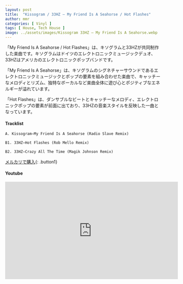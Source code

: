 ```yaml
---
layout: post
title:  "Kissogram / 33HZ – My Friend Is A Seahorse / Hot Flashes"
author: mmr
categories: [ Vinyl ]
tags: [ House, Tech House ]
image: ../assets/images/Kissogram 33HZ – My Friend Is A Seahorse.webp
---
```


「My Friend Is A Seahorse / Hot Flashes」は、キソグラムと33HZが共同制作した楽曲です。キソグラムはドイツのエレクトロニックミュージックデュオ、33HZはアメリカのエレクトロニックポップバンドです。

「My Friend Is A Seahorse」は、キソグラムのシグネチャーサウンドであるエレクトロニックミュージックとポップの要素を組み合わせた楽曲で、キャッチーなメロディとリズム、独特なボーカルなど楽曲全体に遊び心とポジティブなエネルギーが溢れています。

「Hot Flashes」は、ダンサブルなビートとキャッチーなメロディ、エレクトロニックポップの要素が前面に出ており、33HZの音楽スタイルを反映した一曲となっています。

#### Tracklist
```md
A. Kissogram–My Friend Is A Seahorse (Radio Slave Remix)

B1. 33HZ–Hot Flashes (Rob Mello Remix)

B2. 33HZ–Crazy All The Time (Magik Johnson Remix)
```

[メルカリで購入](https://jp.mercari.com/item/m30516102342?afid=6142608987){: .button1}

#### Youtube
<iframe width="560" height="315" src="https://www.youtube.com/embed/8SxhvblMlHE?si=quzlG-EYdowCj_Zt" title="YouTube video player" frameborder="0" allow="accelerometer; autoplay; clipboard-write; encrypted-media; gyroscope; picture-in-picture; web-share" referrerpolicy="strict-origin-when-cross-origin" allowfullscreen></iframe>
